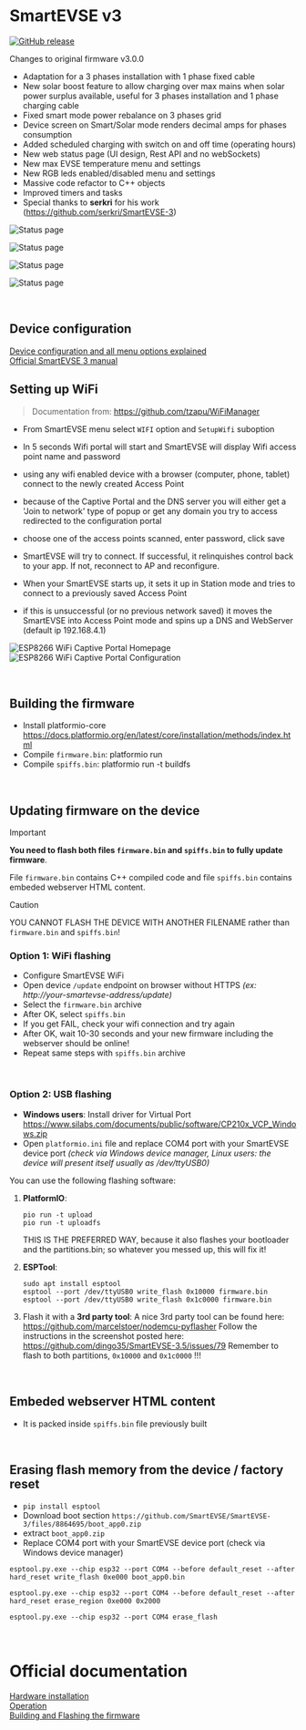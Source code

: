 SmartEVSE v3
=========
[![GitHub release](https://img.shields.io/github/release/thebatundertaken/SmartEVSE-3.svg)](https://github.com/thebatundertaken/SmartEVSE-3/releases)

Changes to original firmware v3.0.0
- Adaptation for a 3 phases installation with 1 phase fixed cable
- New solar boost feature to allow charging over max mains when solar power surplus available, useful for 3 phases installation and 1 phase charging cable
- Fixed smart mode power rebalance on 3 phases grid
- Device screen on Smart/Solar mode renders decimal amps for phases consumption
- Added scheduled charging with switch on and off time (operating hours)
- New web status page (UI design, Rest API and no webSockets)
- New max EVSE temperature menu and settings
- New RGB leds enabled/disabled menu and settings
- Massive code refactor to C++ objects
- Improved timers and tasks
- Special thanks to **serkri** for his work (https://github.com/serkri/SmartEVSE-3)

![Status page](./pictures/statuspage.jpg)

![Status page](./pictures/statuspage-mobile.jpg)

![Status page](./pictures/power-monitor.jpg)

![Status page](./pictures/device.jpg)

$~$
## Device configuration

[Device configuration and all menu options explained](docs/configuration.md)<br>
[Official SmartEVSE 3 manual](manual/SmartEVSEv3_install_v3.0.pdf)<br>

## Setting up WiFi

> Documentation from: https://github.com/tzapu/WiFiManager

- From SmartEVSE menu select `WIFI` option and `SetupWifi` suboption
- In 5 seconds Wifi portal will start and SmartEVSE will display Wifi access point name and password
- using any wifi enabled device with a browser (computer, phone, tablet) connect to the newly created Access Point
- because of the Captive Portal and the DNS server you will either get a 'Join to network' type of popup or get any domain you try to access redirected to the configuration portal
- choose one of the access points scanned, enter password, click save
- SmartEVSE will try to connect. If successful, it relinquishes control back to your app. If not, reconnect to AP and reconfigure.

- When your SmartEVSE starts up, it sets it up in Station mode and tries to connect to a previously saved Access Point
- if this is unsuccessful (or no previous network saved) it moves the SmartEVSE into Access Point mode and spins up a DNS and WebServer (default ip 192.168.4.1)

![ESP8266 WiFi Captive Portal Homepage](http://i.imgur.com/YPvW9eql.png) ![ESP8266 WiFi Captive Portal Configuration](http://i.imgur.com/oicWJ4gl.png)


$~$
## Building the firmware
* Install platformio-core https://docs.platformio.org/en/latest/core/installation/methods/index.html
* Compile `firmware.bin`: platformio run
* Compile `spiffs.bin`: platformio run -t buildfs

$~$
## Updating firmware on the device
> [!IMPORTANT]
> **You need to flash both files `firmware.bin` and `spiffs.bin` to fully update firmware**.

File `firmware.bin` contains C++ compiled code and file `spiffs.bin` contains embeded webserver HTML content.

> [!CAUTION]
> YOU CANNOT FLASH THE DEVICE WITH ANOTHER FILENAME rather than `firmware.bin` and `spiffs.bin`!


### Option 1: WiFi flashing
* Configure SmartEVSE WiFi
* Open device `/update` endpoint on browser without HTTPS *(ex: http://your-smartevse-address/update)*
* Select the `firmware.bin` archive
* After OK, select `spiffs.bin`
* If you get FAIL, check your wifi connection and try again
* After OK, wait 10-30 seconds and your new firmware including the webserver should be online!
* Repeat same steps with `spiffs.bin` archive


$~$
### Option 2: USB flashing
* **Windows users**: Install driver for Virtual Port https://www.silabs.com/documents/public/software/CP210x_VCP_Windows.zip
* Open `platformio.ini` file and replace COM4 port with your SmartEVSE device port *(check via Windows device manager, Linux users: the device will present itself usually as /dev/ttyUSB0)*

You can use the following flashing software:

  1. **PlatformIO**:
     ```
     pio run -t upload
     pio run -t uploadfs
     ```

     THIS IS THE PREFERRED WAY, because it also flashes your bootloader and the partitions.bin; so whatever you messed up, this will fix it!

  2. **ESPTool**:
     ```
     sudo apt install esptool
     esptool --port /dev/ttyUSB0 write_flash 0x10000 firmware.bin
     esptool --port /dev/ttyUSB0 write_flash 0x1c0000 firmware.bin 
     ```
  3. Flash it with a **3rd party tool**:
     A nice 3rd party tool can be found here: https://github.com/marcelstoer/nodemcu-pyflasher
     Follow the instructions in the screenshot posted here: https://github.com/dingo35/SmartEVSE-3.5/issues/79
     Remember to flash to both partitions, `0x10000` and `0x1c0000` !!!

$~$
## Embeded webserver HTML content
* It is packed inside `spiffs.bin` file previously built 


$~$
## Erasing flash memory from the device / factory reset
* `pip install esptool`
* Download boot section `https://github.com/SmartEVSE/SmartEVSE-3/files/8864695/boot_app0.zip`
* extract `boot_app0.zip`
* Replace COM4 port with your SmartEVSE device port (check via Windows device manager)


```
esptool.py.exe --chip esp32 --port COM4 --before default_reset --after hard_reset write_flash 0xe000 boot_app0.bin
```
```
esptool.py.exe --chip esp32 --port COM4 --before default_reset --after hard_reset erase_region 0xe000 0x2000
```
```
esptool.py.exe --chip esp32 --port COM4 erase_flash
```


$~$
# Official documentation

[Hardware installation](https://github.com/SmartEVSE/SmartEVSE-3/blob/master/docs/installation.md)<br>
[Operation](https://github.com/SmartEVSE/SmartEVSE-3/blob/master/docs/operation.md)<br>
[Building and Flashing the firmware](https://github.com/SmartEVSE/SmartEVSE-3/blob/master/docs/building_flashing.md)<br>
